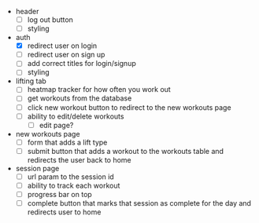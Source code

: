 - header
  - [ ] log out button
  - [ ] styling
- auth
  - [x] redirect user on login
  - [ ] redirect user on sign up
  - [ ] add correct titles for login/signup
  - [ ] styling
- lifting tab
  - [ ] heatmap tracker for how often you work out
  - [ ] get workouts from the database
  - [ ] click new workout button to redirect to the new workouts page
  - [ ] ability to edit/delete workouts
    - [ ] edit page?
- new workouts page
  - [ ] form that adds a lift type
  - [ ] submit button that adds a workout to the workouts table and redirects the user back to home
- session page
  - [ ] url param to the session id
  - [ ] ability to track each workout
  - [ ] progress bar on top
  - [ ] complete button that marks that session as complete for the day and redirects user to home
